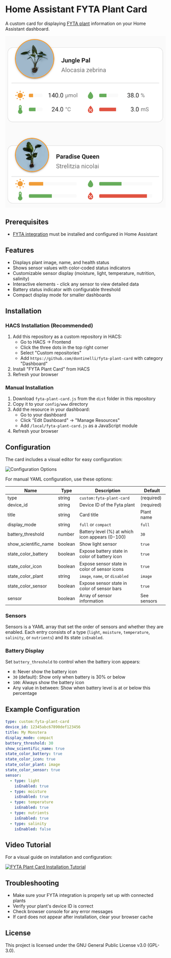 # Home Assistant FYTA Plant Card

A custom card for displaying [FYTA plant](https://fyta.de/) information on your Home Assistant dashboard.

![Screenshot](assets/card-image.png)

## Prerequisites

- [FYTA integration](https://www.home-assistant.io/integrations/fyta/) must be installed and configured in Home Assistant

## Features

- Displays plant image, name, and health status
- Shows sensor values with color-coded status indicators
- Customizable sensor display (moisture, light, temperature, nutrition, salinity)
- Interactive elements - click any sensor to view detailed data
- Battery status indicator with configurable threshold
- Compact display mode for smaller dashboards

## Installation

### HACS Installation (Recommended)

1. Add this repository as a custom repository in HACS:
   - Go to HACS → Frontend
   - Click the three dots in the top right corner
   - Select "Custom repositories"
   - Add `https://github.com/dontinelli/fyta-plant-card` with category "Dashboard"
2. Install "FYTA Plant Card" from HACS
3. Refresh your browser

### Manual Installation

1. Download `fyta-plant-card.js` from the `dist` folder in this repository
2. Copy it to your `config/www` directory
3. Add the resource in your dashboard:
   - Go to your dashboard
   - Click "Edit Dashboard" → "Manage Resources"
   - Add `/local/fyta-plant-card.js` as a JavaScript module
4. Refresh your browser

## Configuration

The card includes a visual editor for easy configuration:

![Configuration Options](assets/card-settings.gif)

For manual YAML configuration, use these options:

| Name                 | Type    | Description                                         | Default      |
|----------------------|---------|-----------------------------------------------------|--------------|
| type                 | string  | `custom:fyta-plant-card`                            | (required)   |
| device_id            | string  | Device ID of the Fyta plant                         | (required)   |
| title                | string  | Card title                                          | Plant name   |
| display_mode         | string  | `full` or `compact`                                 | `full`       |
| battery_threshold    | number  | Battery level (%) at which icon appears (0-100)     | `30`         |
| show_scientific_name | boolean | Show light sensor                                   | `true`       |
| state_color_battery  | boolean | Expose battery state in color of battery icon       | `true`       |
| state_color_icon     | boolean | Expose sensor state in color of sensor icons        | `true`       |
| state_color_plant    | string  | `image`, `name`, or `disabled`                      | `image`      |
| state_color_sensor   | boolean | Expose sensor state in color of sensor bars         | `true`       |
| sensor               | boolean | Array of sensor information                         | See sensors  |


### Sensors
Sensors is a YAML array that set the order of sensors and whether they are enabled. Each entry consists of a type (`light`, `moisture`, `temperature`, `salinity`, or `nutrients`) and its state `isEnabled`.

### Battery Display

Set `battery_threshold` to control when the battery icon appears:
- `0`: Never show the battery icon
- `30` (default): Show only when battery is 30% or below
- `100`: Always show the battery icon
- Any value in between: Show when battery level is at or below this percentage

## Example Configuration

```yaml
type: custom:fyta-plant-card
device_id: 12345abc67890def123456
title: My Monstera
display_mode: compact
battery_threshold: 30
show_scientific_name: true
state_color_battery: true
state_color_icon: true
state_color_plant: image
state_color_sensor: true
sensor:
  - type: light
    isEnabled: true
  - type: moisture
    isEnabled: true
  - type: temperature
    isEnabled: true
  - type: nutrients
    isEnabled: true
  - type: salinity
    isEnabled: false
```

## Video Tutorial

For a visual guide on installation and configuration:

[![FYTA Plant Card Installation Tutorial](https://img.youtube.com/vi/KS1u91yYSsE/0.jpg)](https://youtu.be/KS1u91yYSsE)

## Troubleshooting

- Make sure your FYTA integration is properly set up with connected plants
- Verify your plant's device ID is correct
- Check browser console for any error messages
- If card does not appear after installation, clear your browser cache

## License

This project is licensed under the GNU General Public License v3.0 (GPL-3.0).
